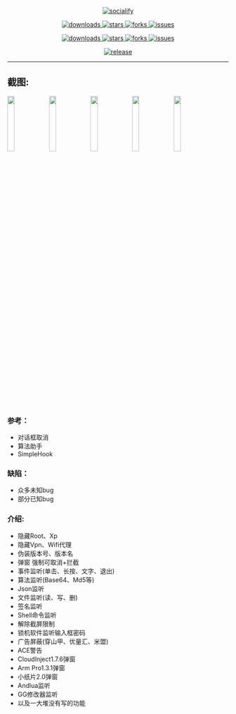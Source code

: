 <p align="center">
    <a href="https://github.com/HdShare/HdTool">
        <img src="https://socialify.git.ci/HdShare/HdTool/image?description=1&font=Rokkitt&language=1&name=1&owner=1&theme=Auto" alt="socialify"/>
    </a>
</p>

<p align="center">
    <a href="https://github.com/HdShare/HdTool/releases">
        <img src="https://img.shields.io/github/downloads/HdShare/HdTool/total?style=flat-square&label=GithubRepo&labelColor=1b1f23&color=eeeeee" alt="downloads">
    </a>
    <a href="https://github.com/HdShare/HdTool/stargazers">
        <img src="https://img.shields.io/github/stars/HdShare/HdTool?style=flat-square&label=Stars&labelColor=1b1f23&color=dfb317" alt="stars">
    </a>
    <a href="https://github.com/HdShare/HdTool/network/members">
        <img src="https://img.shields.io/github/forks/HdShare/HdTool?style=flat-square&label=Forks&labelColor=1b1f23&color=97ca00" alt="forks">
    </a>
    <a href="https://github.com/HdShare/HdTool/issues">
        <img src="https://img.shields.io/github/issues/HdShare/HdTool?style=flat-square&label=Issues&labelColor=1b1f23&color=007ec6" alt="issues">
    </a>
</p>

<p align="center">
    <a href="https://github.com/Xposed-Modules-Repo/com.hd.hdtool/releases">
        <img src="https://img.shields.io/github/downloads/Xposed-Modules-Repo/com.hd.hdtool/total?style=flat-square&label=LSPosedRepo&labelColor=f48fb1&color=eeeeee" alt="downloads">
    </a>
    <a href="https://github.com/Xposed-Modules-Repo/com.hd.hdtool/stargazers">
        <img src="https://img.shields.io/github/stars/Xposed-Modules-Repo/com.hd.hdtool?style=flat-square&label=Stars&labelColor=f48fb1&color=dfb317" alt="stars">
    </a>
    <a href="https://github.com/Xposed-Modules-Repo/com.hd.hdtool/network/members">
        <img src="https://img.shields.io/github/forks/Xposed-Modules-Repo/com.hd.hdtool?style=flat-square&label=Forks&labelColor=f48fb1&color=97ca00" alt="forks">
    </a>
    <a href="https://github.com/Xposed-Modules-Repo/com.hd.hdtool/issues">
        <img src="https://img.shields.io/github/issues/Xposed-Modules-Repo/com.hd.hdtool?style=flat-square&label=Issues&labelColor=f48fb1&color=007ec6" alt="issues">
    </a>
</p>

<p align="center">
    <a href="https://github.com/Xposed-Modules-Repo/com.hd.hdtool/releases/latest">
        <img src="https://img.shields.io/github/v/release/Xposed-Modules-Repo/com.hd.hdtool?style=flat-square&label=Release" alt="release">
    </a>
</p>

---
## 截图:

<div align="left">
<div>
    <img src="images/image1.png" width="18%" />
    <img src="images/image2.png" width="18%" />
    <img src="images/image3.png" width="18%" />
    <img src="images/image4.png" width="18%" />
    <img src="images/image5.png" width="18%" />
</div>
</div>

### 参考：

- 对话框取消
- 算法助手
- SimpleHook

### 缺陷：

- 众多未知bug
- 部分已知bug

### 介绍:

- 隐藏Root、Xp
- 隐藏Vpn、Wifi代理
- 伪装版本号、版本名
- 弹窗 强制可取消+拦截
- 事件监听(单击、长按、文字、退出)
- 算法监听(Base64、Md5等)
- Json监听
- 文件监听(读、写、删)
- 签名监听
- Shell命令监听
- 解除截屏限制
- 锁机软件监听输入框密码
- 广告屏蔽(穿山甲、优量汇、米盟)
- ACE警告
- CloudInject1.7.6弹窗
- Arm Pro1.3.1弹窗
- 小纸片2.0弹窗
- Andlua监听
- GG修改器监听
- 以及一大堆没有写的功能
